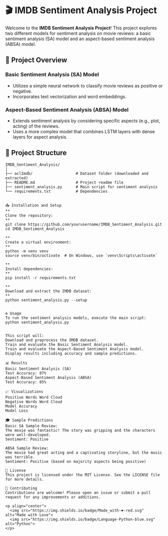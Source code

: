 # 🎬 IMDB Sentiment Analysis Project

Welcome to the **IMDB Sentiment Analysis Project**! This project explores two different models for sentiment analysis on movie reviews: a basic sentiment analysis (SA) model and an aspect-based sentiment analysis (ABSA) model.

## 🚀 Project Overview

### Basic Sentiment Analysis (SA) Model
- Utilizes a simple neural network to classify movie reviews as positive or negative.
- Incorporates text vectorization and word embeddings.

### Aspect-Based Sentiment Analysis (ABSA) Model
- Extends sentiment analysis by considering specific aspects (e.g., plot, acting) of the reviews.
- Uses a more complex model that combines LSTM layers with dense layers for aspect analysis.

## 📂 Project Structure

```plaintext
IMDB_Sentiment_Analysis/
│
├── aclImdb/                   # Dataset folder (downloaded and extracted)
├── README.md                  # Project readme file
├── sentiment_analysis.py      # Main script for sentiment analysis
└── requirements.txt           # Dependencies


📥 Installation and Setup
**
Clone the repository:
**
git clone https://github.com/yourusername/IMDB_Sentiment_Analysis.git
cd IMDB_Sentiment_Analysis

**
Create a virtual environment:
**
python -m venv venv
source venv/bin/activate  # On Windows, use `venv\Scripts\activate`

**
Install dependencies:
**
pip install -r requirements.txt

**
Download and extract the IMDB dataset:
**
python sentiment_analysis.py --setup


⚙️ Usage
To run the sentiment analysis models, execute the main script:
python sentiment_analysis.py


This script will:
Download and preprocess the IMDB dataset.
Train and evaluate the Basic Sentiment Analysis model.
Train and evaluate the Aspect-Based Sentiment Analysis model.
Display results including accuracy and sample predictions.

📊 Results
Basic Sentiment Analysis (SA)
Test Accuracy: 87%
Aspect-Based Sentiment Analysis (ABSA)
Test Accuracy: 85%

📈 Visualizations
Positive Words Word Cloud
Negative Words Word Cloud
Model Accuracy
Model Loss

🎓 Sample Predictions
Basic SA Sample Review:
The movie was fantastic! The story was gripping and the characters were well-developed.
Sentiment: Positive

ABSA Sample Review:
The movie had great acting and a captivating storyline, but the music was terrible.
Sentiment: Positive (based on majority aspects being positive)

📜 License
This project is licensed under the MIT License. See the LICENSE file for more details.

🤝 Contributing
Contributions are welcome! Please open an issue or submit a pull request for any improvements or additions.

<p align="center">
  <img src="https://img.shields.io/badge/Made_with-❤️-red.svg" alt="Made with Love">
  <img src="https://img.shields.io/badge/Language-Python-blue.svg" alt="Python">
</p>
